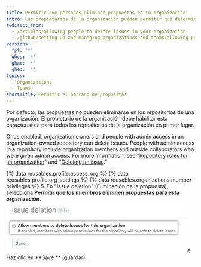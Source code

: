 ```yaml
---
title: Permitir que personas eliminen propuestas en tu organización
intro: Los propietarios de la organización pueden permitir que determinadas personas eliminen propuestas en repositorios que pertenecen a tu organización.
redirect_from:
  - /articles/allowing-people-to-delete-issues-in-your-organization
  - /github/setting-up-and-managing-organizations-and-teams/allowing-people-to-delete-issues-in-your-organization
versions:
  fpt: '*'
  ghes: '*'
  ghae: '*'
  ghec: '*'
topics:
  - Organizations
  - Teams
shortTitle: Permitir el borrado de propuestas
---
```


Por defecto, las propuestas no pueden eliminarse en los repositorios de una organización. El propietario de la organización debe habilitar esta característica para todos los repositorios de la organización en primer lugar.

Once enabled, organization owners and people with admin access in an organization-owned repository can delete issues. People with admin access in a repository include organization members and outside collaborators who were given admin access. For more information, see "[Repository roles for an organization](/organizations/managing-access-to-your-organizations-repositories/repository-roles-for-an-organization)" and "[Deleting an issue](/articles/deleting-an-issue)."

{% data reusables.profile.access_org %}
{% data reusables.profile.org_settings %}
{% data reusables.organizations.member-privileges %}
5. En "Issue deletion" (Eliminación de la propuesta), selecciona **Permitir que los miembros eliminen propuestas para esta organización**. ![Casilla de verificación para permitir que las personas eliminen propuestas](/assets/images/help/settings/issue-deletion.png)
6. Haz clic en **Save ** (guardar).
